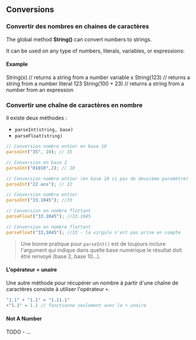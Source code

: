 ## Conversions

### Convertir des nombres en chaines de caractères

The global method **String()** can convert numbers to strings.

It can be used on any type of numbers, literals, variables, or expressions:

#### Example

  String(x)         // returns a string from a number variable x
  String(123)       // returns a string from a number literal 123
  String(100 + 23)  // returns a string from a number from an expression 

### Convertir une chaîne de caractères en nombre

Il existe deux méthodes :

- `parseInt(string, base)`
- `parseFloat(string)`

```javascript
// Conversion nombre entier en base 10
parseInt("35", 10); // 35

// Conversion en base 2
parseInt("01010",2); // 10

// Conversion nombre entier (en base 10 si pas de deuxième paramètre)
parseInt("22 ans"); // 22

// Conversion nombre entier
parseInt("33.1045"); //33

// Conversion en nombre flottant
parseFloat("33.1045"); //33.1045

// Conversion en nombre flottant
parseFloat("33,1045"); //33 - la virgule n'est pas prise en compte

```

> Une bonne pratique pour `parseInt()` est de toujours inclure l'argument qui indique dans quelle base numérique le résultat doit être renvoyé (base 2, base 10...). 



#### L'opérateur + unaire

Une autre méthode pour récupérer un nombre à partir d'une chaîne de caractères consiste à utiliser l'opérateur `+`.

```javascript
"1.1" + "1.1" = "1.11.1"
+"1.1" = 1.1 // fonctionne seulement avec le + unaire
```



#### Not A Number

TODO - ...